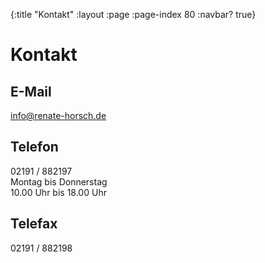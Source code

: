 {:title "Kontakt"
 :layout :page
 :page-index 80
 :navbar? true}

# Kontakt

## E-Mail
[info@renate-horsch.de](mailto:info@renate-horsch.de)

## Telefon
02191 / 882197  
Montag bis Donnerstag  
10.00 Uhr bis 18.00 Uhr

## Telefax
02191 / 882198
